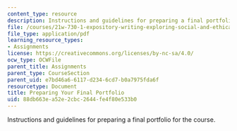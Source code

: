 ```yaml
---
content_type: resource
description: Instructions and guidelines for preparing a final portfolio for the course.
file: /courses/21w-730-1-expository-writing-exploring-social-and-ethical-issues-through-film-and-print-fall-2002/88db663ea52e2cbc2644fe4f80e533b0_f02portf.pdf
file_type: application/pdf
learning_resource_types:
- Assignments
license: https://creativecommons.org/licenses/by-nc-sa/4.0/
ocw_type: OCWFile
parent_title: Assignments
parent_type: CourseSection
parent_uid: e7bd46a6-6117-d234-6cd7-b0a7975fda6f
resourcetype: Document
title: Preparing Your Final Portfolio
uid: 88db663e-a52e-2cbc-2644-fe4f80e533b0
---
```

Instructions and guidelines for preparing a final portfolio for the course.